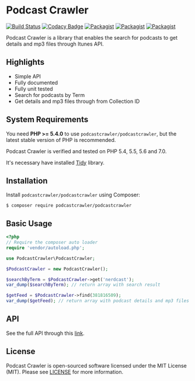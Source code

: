 # Podcast Crawler
[![Build Status](https://travis-ci.org/podcastcrawler/podcastcrawler.svg?branch=master)](https://travis-ci.org/podcastcrawler/podcastcrawler)
[![Codacy Badge](https://api.codacy.com/project/badge/Grade/7823d6165f3244f196c5df469b3be5d6)](https://www.codacy.com/app/doriansampaioneto/podcastcrawler?utm_source=github.com&amp;utm_medium=referral&amp;utm_content=podcastcrawler/podcastcrawler&amp;utm_campaign=Badge_Grade)
[![Packagist](https://img.shields.io/packagist/v/podcastcrawler/podcastcrawler.svg?maxAge=2592000)](https://packagist.org/packages/podcastcrawler/podcastcrawler)
[![Packagist](https://img.shields.io/packagist/dt/podcastcrawler/podcastcrawler.svg?maxAge=2592000)](https://packagist.org/packages/podcastcrawler/podcastcrawler)
[![Packagist](https://img.shields.io/packagist/l/podcastcrawler/podcastcrawler.svg?maxAge=2592000)](https://packagist.org/packages/podcastcrawler/podcastcrawler)

Podcast Crawler is a library that enables the search for podcasts to get details and mp3 files through Itunes API.

## Highlights

* Simple API
* Fully documented
* Fully unit tested
* Search for podcasts by Term
* Get details and mp3 files through from Collection ID

## System Requirements

You need **PHP >= 5.4.0** to use `podcastcrawler/podcastcrawler`, but the latest stable version of PHP is recommended.

Podcast Crawler is verified and tested on PHP 5.4, 5.5, 5.6 and 7.0.

It's necessary have installed [Tidy](http://php.net/manual/pt_BR/book.tidy.php) library.

## Installation

Install `podcastcrawler/podcastcrawler` using Composer:

```
$ composer require podcastcrawler/podcastcrawler
```

## Basic Usage

```php
<?php
// Require the composer auto loader
require 'vendor/autoload.php';

use PodcastCrawler\PodcastCrawler;

$PodcastCrawler = new PodcastCrawler();

$searchByTerm = $PodcastCrawler->get('nerdcast');
var_dump($searchByTerm); // return array with search result

$getFeed = $PodcastCrawler->find(381816509);
var_dump($getFeed); // return array with podcast details and mp3 files
```

## API

See the full API through this [link](http://api.podcastcrawler.com/v0.15.1-beta/index.html).

## License

Podcast Crawler is open-sourced software licensed under the MIT License (MIT). Please see [LICENSE](/LICENSE.md) for more information.